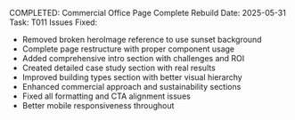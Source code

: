 COMPLETED: Commercial Office Page Complete Rebuild
Date: 2025-05-31  
Task: T011
Issues Fixed:
- Removed broken heroImage reference to use sunset background
- Complete page restructure with proper component usage
- Added comprehensive intro section with challenges and ROI
- Created detailed case study section with real results
- Improved building types section with better visual hierarchy
- Enhanced commercial approach and sustainability sections
- Fixed all formatting and CTA alignment issues
- Better mobile responsiveness throughout